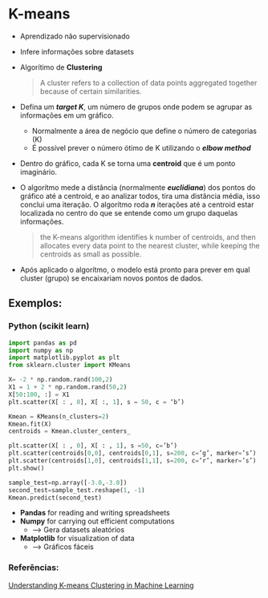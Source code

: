 # K-means

- Aprendizado não supervisionado
- Infere informações sobre datasets
- Algorítimo de **Clustering**
  > A cluster refers to a collection of data points aggregated together because of certain similarities.

- Defina um ***target K***, um número de grupos onde podem se agrupar as informações em um gráfico.
  - Normalmente a área de negócio que define o número de categorias (K)
  - É possível prever o número ótimo de K utilizando o ***elbow method***
- Dentro do gráfico, cada K se torna uma **centroid** que é um ponto imaginário.
- O algorítmo mede a distância (normalmente ***euclidiana***) dos pontos do gráfico até a centroid, e ao analizar todos, tira uma distância média, isso conclui uma iteração. O algorítmo roda ***n*** iterações até a centroid estar localizada no centro do que se entende como um grupo daquelas informações.
  > the K-means algorithm identifies k number of centroids, and then allocates every data point to the nearest cluster, while keeping the centroids as small as possible.
- Após aplicado o algorítmo, o modelo está pronto para prever em qual cluster (grupo) se encaixariam novos pontos de dados.


## Exemplos:
### Python (scikit learn)
```python
import pandas as pd
import numpy as np
import matplotlib.pyplot as plt
from sklearn.cluster import KMeans

X= -2 * np.random.rand(100,2)
X1 = 1 + 2 * np.random.rand(50,2)
X[50:100, :] = X1
plt.scatter(X[ : , 0], X[ :, 1], s = 50, c = ‘b’)

Kmean = KMeans(n_clusters=2)
Kmean.fit(X)
centroids = Kmean.cluster_centers_

plt.scatter(X[ : , 0], X[ : , 1], s =50, c=’b’)
plt.scatter(centroids[0,0], centroids[0,1], s=200, c=’g’, marker=’s’)
plt.scatter(centroids[1,0], centroids[1,1], s=200, c=’r’, marker=’s’)
plt.show()

sample_test=np.array([-3.0,-3.0])
second_test=sample_test.reshape(1, -1)
Kmean.predict(second_test)
```
- **Pandas** for reading and writing spreadsheets
- **Numpy** for carrying out efficient computations 
  - --> Gera datasets aleatórios
- **Matplotlib** for visualization of data
  - --> Gráficos fáceis


### Referências:
[Understanding K-means Clustering in Machine Learning](https://towardsdatascience.com/understanding-k-means-clustering-in-machine-learning-6a6e67336aa1)